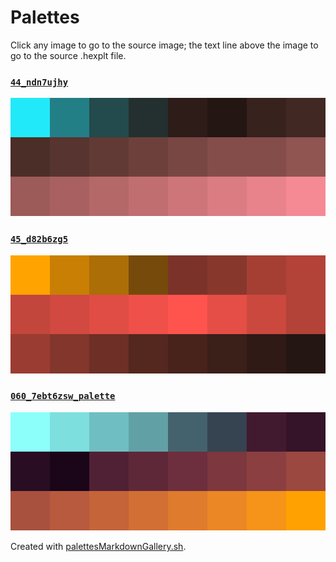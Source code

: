 # Palettes

Click any image to go to the source image; the text line above the image to go to the source .hexplt file.

### [`44_ndn7ujhy`](44_ndn7ujhy.hexplt)

[ ![44_ndn7ujhy.png](44_ndn7ujhy.png) ](44_ndn7ujhy.png)

### [`45_d82b6zg5`](45_d82b6zg5.hexplt)

[ ![45_d82b6zg5.png](45_d82b6zg5.png) ](45_d82b6zg5.png)

### [`060_7ebt6zsw_palette`](060_7ebt6zsw_palette.hexplt)

[ ![060_7ebt6zsw_palette.png](060_7ebt6zsw_palette.png) ](060_7ebt6zsw_palette.png)

Created with [palettesMarkdownGallery.sh](https://github.com/earthbound19/_ebDev/blob/master/scripts/imgAndVideo/palettesMarkdownGallery.sh).